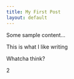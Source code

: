 ```yaml
---
title: My First Post
layout: default
---
```


Some sample content...

This is what I like writing

Whatcha think?

2